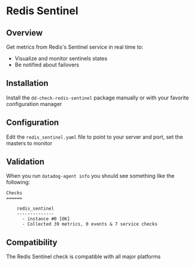 # Redis Sentinel

## Overview

Get metrics from Redis's Sentinel service in real time to:

* Visualize and monitor sentinels states
* Be notified about failovers

## Installation

Install the `dd-check-redis-sentinel` package manually or with your favorite configuration manager

## Configuration

Edit the `redis_sentinel.yaml` file to point to your server and port, set the masters to monitor

## Validation

When you run `datadog-agent info` you should see something like the following:

    Checks
    ======

        redis_sentinel
        --------------
          - instance #0 [OK]
          - Collected 39 metrics, 0 events & 7 service checks

## Compatibility

The Redis Sentinel check is compatible with all major platforms
